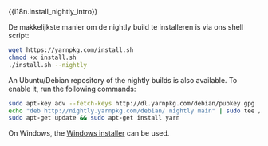 {{i18n.install_nightly_intro}}

De makkelijkste manier om de nightly build te installeren is via ons shell script:

```sh
wget https://yarnpkg.com/install.sh
chmod +x install.sh
./install.sh --nightly
```

An Ubuntu/Debian repository of the nightly builds is also available. To enable it, run the following commands:

```sh
sudo apt-key adv --fetch-keys http://dl.yarnpkg.com/debian/pubkey.gpg
echo "deb http://nightly.yarnpkg.com/debian/ nightly main" | sudo tee /etc/apt/sources.list.d/yarn-nightly.list
sudo apt-get update && sudo apt-get install yarn
```

On Windows, the [Windows installer](https://nightly.yarnpkg.com/latest.msi) can be used.